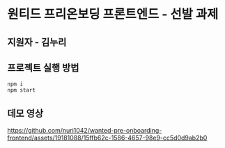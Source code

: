 # 원티드 프리온보딩 프론트엔드 - 선발 과제

## 지원자 - 김누리


## 프로젝트 실행 방법

```
npm i
npm start
```

  
## 데모 영상


https://github.com/nuri1042/wanted-pre-onboarding-frontend/assets/19181088/15ffb62c-1586-4657-98e9-cc5d0d9ab2b0

